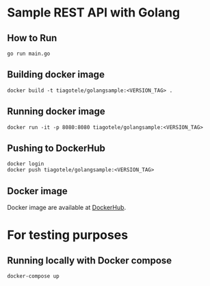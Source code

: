 # Sample REST API with Golang

## How to Run
```
go run main.go
```

## Building docker image
```
docker build -t tiagotele/golangsample:<VERSION_TAG> . 
```

## Running docker image
```
docker run -it -p 8080:8080 tiagotele/golangsample:<VERSION_TAG>
```

## Pushing to DockerHub
```
docker login 
docker push tiagotele/golangsample:<VERSION_TAG>
```

## Docker image
Docker image are available at [DockerHub](https://hub.docker.com/r/tiagotele/golangsample).


# For testing purposes
## Running locally with Docker compose
```
docker-compose up
```
